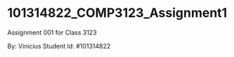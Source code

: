 # 101314822_COMP3123_Assignment1
 Assignment 001 for Class 3123

By: Vinicius
Student Id: #101314822